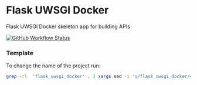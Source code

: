 # Flask UWSGI Docker

Flask UWSGI Docker skeleton app for building APIs

[![GitHub Workflow Status](https://img.shields.io/github/workflow/status/darthfork/flask-uwsgi-docker/Build?style=for-the-badge&logo=github)](https://github.com/darthfork/flask-uwsgi-docker/actions?query=workflow%3ABuild)

### Template

To change the name of the project run:

```bash
grep -rl  'flask_uwsgi_docker' . | xargs sed -i 's/flask_uwsgi_docker/<new_name>/g'
```
